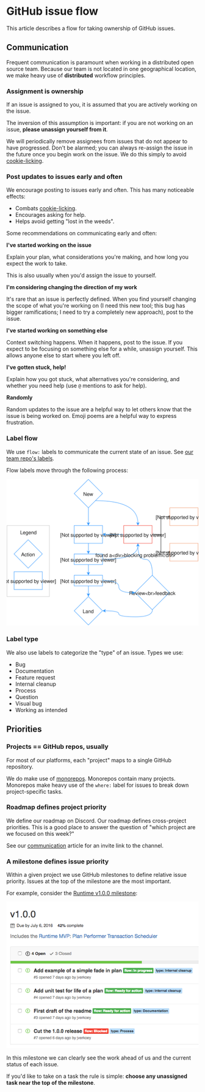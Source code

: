 # GitHub issue flow

This article describes a flow for taking ownership of GitHub issues.

## Communication

Frequent communication is paramount when working in a distributed open source team. Because our team is not located in one geographical location, we make heavy use of **distributed** workflow principles.

### Assignment is ownership

If an issue is assigned to you, it is assumed that you are actively working on the issue.

The inversion of this assumption is important: if you are not working on an issue, **please unassign yourself from it**.

We will periodically remove assignees from issues that do not appear to have progressed. Don't be alarmed; you can always re-assign the issue in the future once you begin work on the issue. We do this simply to avoid [cookie-licking](http://communitymgt.wikia.com/wiki/Cookie_Licking).

### Post updates to issues early and often

We encourage posting to issues early and often. This has many noticeable effects:

- Combats [cookie-licking](http://communitymgt.wikia.com/wiki/Cookie_Licking).
- Encourages asking for help.
- Helps avoid getting "lost in the weeds".

Some recommendations on communicating early and often:

**I've started working on the issue**

Explain your plan, what considerations you're making, and how long you expect the work to take.

This is also usually when you'd assign the issue to yourself.

**I'm considering changing the direction of my work**

It's rare that an issue is perfectly defined. When you find yourself changing the scope of what you're working on (I need this new tool; this bug has bigger ramifications; I need to try a completely new approach), post to the issue.

**I've started working on something else**

Context switching happens. When it happens, post to the issue. If you expect to be focusing on something else for a while, unassign yourself. This allows anyone else to start where you left off.

**I've gotten stuck, help!**

Explain how you got stuck, what alternatives you're considering, and whether you need help (use `@` mentions to ask for help).

**Randomly**

Random updates to the issue are a helpful way to let others know that the issue is being worked on. Emoji poems are a helpful way to express frustration.

### Label flow

We use `flow:` labels to communicate the current state of an issue. See [our team repo's labels](https://github.com/material-motion/material-motion-team/labels).

Flow labels move through the following process:

![](../_assets/LabelFlow.svg)

### Label type

We also use labels to categorize the "type" of an issue. Types we use:

- Bug
- Documentation
- Feature request
- Internal cleanup
- Process
- Question
- Visual bug
- Working as intended

## Priorities

### Projects == GitHub repos, usually

For most of our platforms, each "project" maps to a single GitHub repository.

We do make use of [monorepos](http://danluu.com/monorepo/). Monorepos contain many projects. Monorepos make heavy use of the `where:` label for issues to break down project-specific tasks.

### Roadmap defines project priority

We define our roadmap on Discord. Our roadmap defines cross-project priorities. This is a good place to answer the question of "which project are we focused on this week?"

See our [communication](../communication.md) article for an invite link to the channel.

### A milestone defines issue priority

Within a given project we use GitHub milestones to define relative issue priority. Issues at the top of the milestone are the most important.

For example, consider the [Runtime v1.0.0 milestone](https://github.com/material-motion/material-motion-runtime-objc/milestone/1):

![](../_assets/runtime-v1.0.0.png)

In this milestone we can clearly see the work ahead of us and the current status of each issue.

If you'd like to take on a task the rule is simple: **choose any unassigned task near the top of the milestone**.